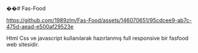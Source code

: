 ��#   F a s - F o o d 

https://github.com/1989zlm/Fas-Food/assets/146070651/95cdcee9-ab7c-475d-aead-e500af29523e

Html Css ve javascript kullanılarak hazırlanmış full responsive bir fasfood web sitesidir.
